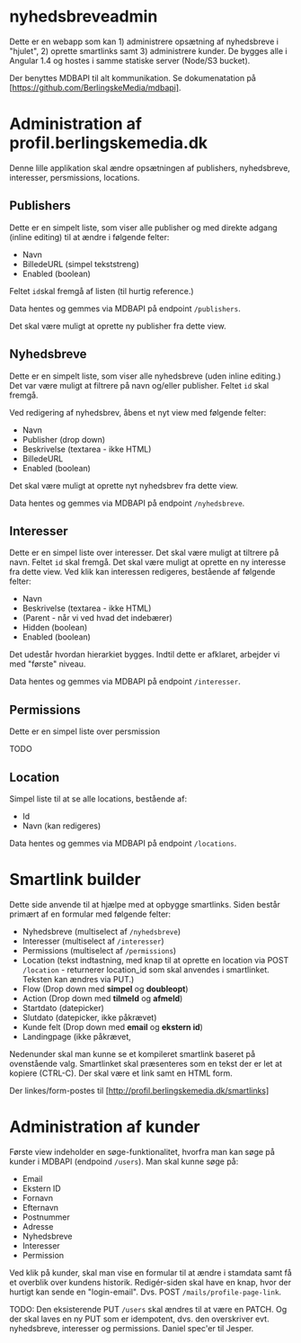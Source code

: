 # nyhedsbreveadmin

Dette er en webapp som kan 1) administrere opsætning af nyhedsbreve i "hjulet", 2) oprette smartlinks samt 3) administrere kunder.
De bygges alle i Angular 1.4 og hostes i samme statiske server (Node/S3 bucket).

Der benyttes MDBAPI til alt kommunikation.
Se dokumenatation på [https://github.com/BerlingskeMedia/mdbapi].

# Administration af profil.berlingskemedia.dk
Denne lille applikation skal ændre opsætningen af publishers, nyhedsbreve, interesser, persmissions, locations.

## Publishers
Dette er en simpelt liste, som viser alle publisher og med direkte adgang (inline editing) til at ændre i følgende felter:

- Navn
- BilledeURL (simpel tekststreng)
- Enabled (boolean)

Feltet `id`skal fremgå af listen (til hurtig reference.)

Data hentes og gemmes via MDBAPI på endpoint `/publishers`.

Det skal være muligt at oprette ny publisher fra dette view.

## Nyhedsbreve
Dette er en simpelt liste, som viser alle nyhedsbreve (uden inline editing.) Det var være muligt at filtrere på navn og/eller publisher. Feltet `id` skal fremgå.

Ved redigering af nyhedsbrev, åbens et nyt view med følgende felter:

- Navn
- Publisher (drop down)
- Beskrivelse (textarea - ikke HTML)
- BilledeURL
- Enabled (boolean)

Det skal være muligt at oprette nyt nyhedsbrev fra dette view.

Data hentes og gemmes via MDBAPI på endpoint `/nyhedsbreve`.

## Interesser
Dette er en simpel liste over interesser. Det skal være muligt at tiltrere på navn. Feltet `id` skal fremgå.
Det skal være muligt at oprette en ny interesse fra dette view.
Ved klik kan interessen redigeres, bestående af følgende felter:

- Navn
- Beskrivelse (textarea - ikke HTML)
- (Parent - når vi ved hvad det indebærer)
- Hidden (boolean)
- Enabled (boolean)

Det udestår hvordan hierarkiet bygges. Indtil dette er afklaret, arbejder vi med "første" niveau.

Data hentes og gemmes via MDBAPI på endpoint `/interesser`.

## Permissions
Dette er en simpel liste over persmission

TODO

## Location
Simpel liste til at se alle locations, bestående af:

- Id
- Navn (kan redigeres)

Data hentes og gemmes via MDBAPI på endpoint `/locations`.

# Smartlink builder
Dette side anvende til at hjælpe med at opbygge smartlinks. Siden består primært af en formular med følgende felter:

- Nyhedsbreve (multiselect af `/nyhedsbreve`)
- Interesser (multiselect af `/interesser`)
- Permissions (multiselect af `/permissions`)
- Location (tekst indtastning, med knap til at oprette en location via POST `/location` - returnerer location_id som skal anvendes i smartlinket. Teksten kan ændres via PUT.)
- Flow (Drop down med **simpel** og **doubleopt**)
- Action (Drop down med **tilmeld** og **afmeld**)
- Startdato (datepicker)
- Slutdato (datepicker, ikke påkrævet)
- Kunde felt (Drop down med **email** og **ekstern id**)
- Landingpage (ikke påkrævet,

Nedenunder skal man kunne se et kompileret smartlink baseret på ovenstående valg. Smartlinket skal præsenteres som en tekst der er let at kopiere (CTRL-C). Der skal være et link samt en HTML form.

Der linkes/form-postes til [http://profil.berlingskemedia.dk/smartlinks]

# Administration af kunder
Første view indeholder en søge-funktionalitet, hvorfra man kan søge på kunder i MDBAPI (endpoind `/users`). Man skal kunne søge på:

- Email
- Ekstern ID
- Fornavn
- Efternavn
- Postnummer
- Adresse
- Nyhedsbreve
- Interesser
- Permission

Ved klik på kunder, skal man vise en formular til at ændre i stamdata samt få et overblik over kundens historik.
Redigér-siden skal have en knap, hvor der hurtigt kan sende en "login-email". Dvs. POST `/mails/profile-page-link`.

TODO: Den eksisterende PUT `/users` skal ændres til at være en PATCH. Og der skal laves en ny PUT som er idempotent, dvs. den overskriver evt. nyhedsbreve, interesser og permissions. Daniel spec'er til Jesper.
